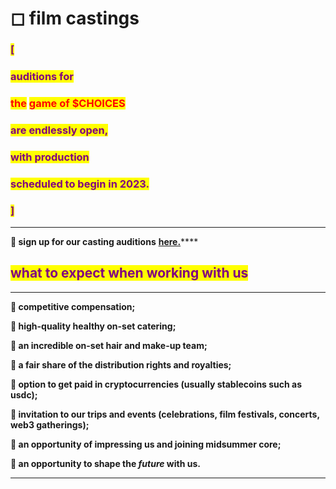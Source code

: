 # ◻ film castings

### <mark style="color:purple;">\[</mark>&#x20;

### <mark style="color:purple;">auditions for</mark>&#x20;

### <mark style="color:red;">the</mark> <mark style="color:purple;"></mark> <mark style="color:red;">game of $CHOICES</mark>

### <mark style="color:purple;">are endlessly open,</mark>&#x20;

### <mark style="color:purple;">with production</mark>&#x20;

### <mark style="color:purple;">scheduled to begin in 2023.</mark>

### <mark style="color:purple;">]</mark>

<mark style="color:purple;"></mark>

****

**🌹 sign up for our casting auditions** [**here.**](https://e7sof51sgtf.typeform.com/to/LTZ66aCQ?typeform-source=admin.typeform.com)****

<mark style="color:green;"></mark>

<mark style="color:green;"></mark>

## <mark style="color:purple;">**what to expect when working with us**</mark>

****

**🌹 competitive compensation;**

**🌹 high-quality healthy on-set catering;**

**🌹 an incredible on-set hair and make-up team;**

**🌹 a fair share of the distribution rights and royalties;**

**🌹 option to get paid in cryptocurrencies (usually stablecoins such as usdc);**

**🌹 invitation to our trips and events (celebrations, film festivals, concerts, web3 gatherings);**

**🌹 an opportunity of impressing us and joining midsummer core;**

**🌹 an opportunity to shape the **_**future**_** with us.**

****

